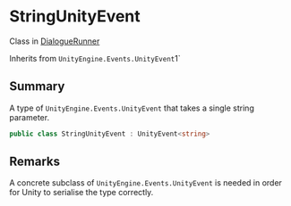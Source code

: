 # StringUnityEvent

Class in [DialogueRunner](yarn.unity.dialoguerunner.md)

Inherits from `UnityEngine.Events.UnityEvent`1\`

## Summary

A type of `UnityEngine.Events.UnityEvent` that takes a single string parameter.

```csharp
public class StringUnityEvent : UnityEvent<string>
```

## Remarks

A concrete subclass of `UnityEngine.Events.UnityEvent` is needed in order for Unity to serialise the type correctly.
